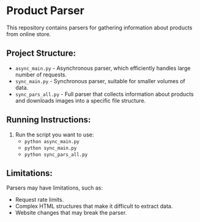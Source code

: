 <!DOCTYPE html>
<html lang="en">
<head>
  <meta charset="UTF-8">
  <meta name="viewport" content="width=device-width, initial-scale=1.0">
</head>
<body>
  <h1>Product Parser</h1>

  <p>This repository contains parsers for gathering information about products from online store.</p>

  <h2>Project Structure:</h2>

  <ul>
    <li><code>async_main.py</code> - Asynchronous parser, which efficiently handles large number of requests.</li>
    <li><code>sync_main.py</code> - Synchronous parser, suitable for smaller volumes of data.</li>
    <li><code>sync_pars_all.py</code> - Full parser that collects information about products and downloads images into a specific file structure.</li>
  </ul>

  <h2>Running Instructions:</h2>

  <ol>
    <li>Run the script you want to use:
      <ul>
        <li><code>python async_main.py</code></li>
        <li><code>python sync_main.py</code></li>
        <li><code>python sync_pars_all.py</code></li>
      </ul>
    </li>
  </ol>

  <h2>Limitations:</h2>
  
  <p>
    Parsers may have limitations, such as:
    <ul>
      <li>Request rate limits.</li>
      <li>Complex HTML structures that make it difficult to extract data.</li>
      <li>Website changes that may break the parser.</li>
    </ul>
  </p>
</body>
</html>
